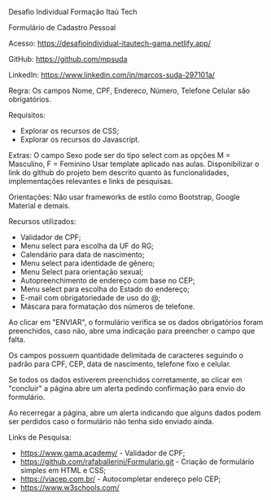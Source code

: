 Desafio Individual Formação Itaú Tech

Formulário de Cadastro Pessoal

Acesso: https://desafioindividual-itautech-gama.netlify.app/

GitHub: https://github.com/mpsuda

LinkedIn: https://www.linkedin.com/in/marcos-suda-297101a/

Regra:
Os campos Nome, CPF, Endereco, Número, Telefone Celular são obrigatórios.

Requisitos:
- Explorar os recursos de CSS;
- Explorar os recursos do Javascript.

Extras:
O campo Sexo pode ser do tipo select com as opções M = Masculino, F = Feminino
Usar template aplicado nas aulas.
Disponibilizar o link do github do projeto bem descrito quanto às funcionalidades, implementações relevantes e links de pesquisas.

Orientações:
Não usar frameworks de estilo como Bootstrap, Google Material e demais.

Recursos utilizados:
- Validador de CPF;
- Menu select para escolha da UF do RG;
- Calendário para data de nascimento;
- Menu select para identidade de gênero;
- Menu Select para orientação sexual;
- Autopreenchimento de endereço com base no CEP;
- Menu select para escolha do Estado do endereço;
- E-mail com obrigatoriedade de uso do @;
- Máscara para formatação dos números de telefone.

Ao clicar em "ENVIAR", o formulário verifica se os dados obrigatórios foram preenchidos, caso não, abre uma indicação para preencher o campo que falta.

Os campos possuem quantidade delimitada de caracteres seguindo o padrão para CPF, CEP, data de nascimento, telefone fixo e celular.

Se todos os dados estiverem preenchidos corretamente, ao clicar em "concluir" a página abre um alerta pedindo confirmação para envio do formulário.

Ao recerregar a página, abre um alerta indicando que alguns dados podem ser perdidos caso o formulário não tenha sido enviado ainda.

Links de Pesquisa:
- https://www.gama.academy/ - Validador de CPF;
- https://github.com/rafaballerini/Formulario.git - Criação de formulário simples em HTML e CSS;
- https://viacep.com.br/ - Autocompletar endereço pelo CEP;
- https://www.w3schools.com/